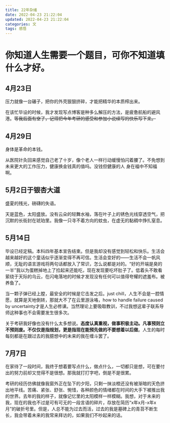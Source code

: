 ```yaml
---
title: 22年杂绪
date: 2022-04-23 21:22:04
updated: 2022-04-23 21:22:04
categories: 文
tags: 感悟
---
```


# 你知道人生需要一个题目，可你不知道填什么才好。

## 4月23日

压力就像一台碾子，把你的外壳狠狠挤碎，才能把精华的本质榨出来。

在该忙毕设的时候，我才发现写点博客是种多么解压的方法，是疲惫航船的避风港。~~等我后面有空了，记得把今年考研的感受和参加小说续写的快乐写下来。~~

## 4月29日

身体是革命的本钱。

从医院针灸回来感觉自己老了十岁，像个老人一样行动缓慢怕闪着腰了。不免想到未来更大的工作压力，健康换金钱真的值吗。没钱但健康的人 身在福中不知福啊。

## 5月2日于银杏大道

盛夏的残光，磅礴的失语。

天是蓝色，太阳盛放。没有云朵的轻舞水袖，落在叶子上的锈色光线穿透空气，把沉默的长街封在琥珀里。我像一只寻不着方向的蚊虫，在虚无的黏稠中挣扎窒息。 

## 5月14日

毕设已经定稿。本科四年基本宣告结束。但是我却没有感觉到轻松和快乐。生活会越来越好的这个童话似乎逐渐变得不再可信。生活会变好的——生活不会一帆风顺，无耻的语言游戏将两句话都放入了常识，怎么说都是对的。“好的开端是臭的一半”我以为蛋糕掉地上了捡起来还能吃，现在发现要吃坏肚子了。低着头不敢看萦绕于天际的乌云，在闪电落地的时候才发现没有任何可以值得夸耀的遮羞布。被养鱼了。

当一颗子弹已经上膛，最安全的时候是它击发之后。just chill，人生不会是一腔情愿，就算是天地倒转，那就大不了在云里游泳咯，how to handle failure caused by uncertainty才是人生必修课。当然理论上要吸取教训，不过我想这辈子联系导师这种事也不会需要发生很多次。

关于考研我好像也没有什么太多想说。**态度认真重视，做事积极主动。**凡事预则立不预则废。不仅仅是指规划，更是指**现在能预先做的不要想着以后做**。人生的每时每刻都是在跟过去的我臆想中的未来的我在缠斗罢了。

## 7月7日

在家待了一段时间，我终于想着要写点什么，做点什么，一切都只是想，可在要付出的努力前却又觉得不是很想。那我就打打字吧，倒是不是很累。

考研的经历仿佛就像我窗外正在坠下的夕阳，只剩一抹淡橙还没有被渐暗的天色挤出地平线。苦痛、紧张、舒张、惋惜，各种颜色的情绪都在时间的大手下被推出我的世界。去年的我的样子，就像记忆里的太阳模样一样模糊。我想，对于未来的我，现在的我也不过是可有可无的一段言语的碎片，存放在简历“x年x月-x年x月”的破折号里。但是，人总不能为过去而活，过去的我是墓碑上的青苔不断生长，我会带着未来的我常来拜访的，如果我们不吵起来的话。
